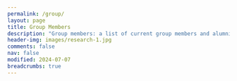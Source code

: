 ```yaml
---
permalink: /group/
layout: page
title: Group Members
description: "Group members: a list of current group members and alumni."
header-img: images/research-1.jpg
comments: false
nav: false
modified: 2024-07-07
breadcrumbs: true
---
```

